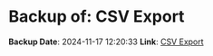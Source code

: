 # Backup of: CSV Export

**Backup Date**: 2024-11-17 12:20:33
**Link**: [CSV Export](https://przemienniki.eu/eksport-danych/csv/)
